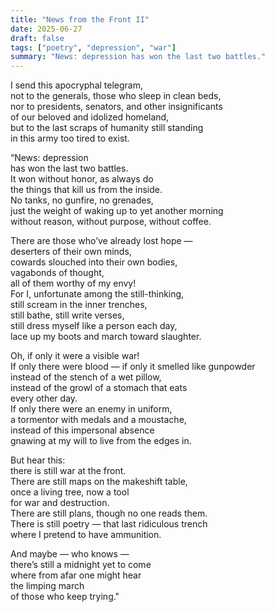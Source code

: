 ```yaml
---
title: "News from the Front II"
date: 2025-06-27
draft: false
tags: ["poetry", "depression", "war"]
summary: "News: depression has won the last two battles."
---
```


I send this apocryphal telegram,<br>
not to the generals, those who sleep in clean beds,<br>
nor to presidents, senators, and other insignificants<br>
of our beloved and idolized homeland,<br>
but to the last scraps of humanity still standing<br>
in this army too tired to exist.<br>

“News: depression<br>
has won the last two battles.<br>
It won without honor, as always do<br>
the things that kill us from the inside.<br>
No tanks, no gunfire, no grenades,<br>
just the weight of waking up to yet another morning<br>
without reason, without purpose, without coffee.<br>

There are those who’ve already lost hope —<br>
deserters of their own minds,<br>
cowards slouched into their own bodies,<br>
vagabonds of thought,<br>
all of them worthy of my envy!<br>
For I, unfortunate among the still-thinking,<br>
still scream in the inner trenches,<br>
still bathe, still write verses,<br>
still dress myself like a person each day,<br>
lace up my boots and march toward slaughter.<br>

Oh, if only it were a visible war!<br>
If only there were blood — if only it smelled like gunpowder<br>
instead of the stench of a wet pillow,<br>
instead of the growl of a stomach that eats<br>
every other day.<br>
If only there were an enemy in uniform,<br>
a tormentor with medals and a moustache,<br>
instead of this impersonal absence<br>
gnawing at my will to live from the edges in.<br>

But hear this:<br>
there is still war at the front.<br>
There are still maps on the makeshift table,<br>
once a living tree, now a tool<br>
for war and destruction.<br>
There are still plans, though no one reads them.<br>
There is still poetry — that last ridiculous trench<br>
where I pretend to have ammunition.<br>

And maybe — who knows —<br>
there’s still a midnight yet to come<br>
where from afar one might hear<br>
the limping march<br>
of those who keep trying."<br>

